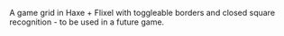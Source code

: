 A game grid in Haxe + Flixel with toggleable borders and closed square recognition - to be used in a future game.
